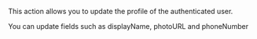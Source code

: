 This action allows you to update the profile of the authenticated user.

You can update fields such as displayName, photoURL and phoneNumber